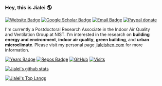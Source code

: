 ### Hey, this is Jialei :earth_americas: 

[![Website Badge](https://img.shields.io/badge/-jialeishen.com-de5246?style=flat&logo=Google-Chrome&logoColor=white&link=http://jialeishen.com)](http://jialeishen.com)
[![Google Scholar Badge](https://img.shields.io/badge/-Google%20Scholar-f4c20d?style=flat&logo=googlescholar&logoColor=white&link=https://scholar.google.com/citations?user=QhhRMTUAAAAJ&hl=en)](https://scholar.google.com/citations?user=QhhRMTUAAAAJ&hl=en)
[![Email Badge](https://img.shields.io/badge/-jshen20@syr.edu-00a2ed?style=flat&logo=microsoftoutlook&logoColor=white&link=mailto:jshen20@syr.edu)](mailto:jshen20@syr.edu)
[![Paypal donate](https://img.shields.io/badge/Paypal-Donate-blue?style=flat&logo=paypal&logoColor=white)](https://www.paypal.com/donate?business=CQHBFK54SJD34&no_recurring=1&currency_code=USD)

I'm currently a Postdoctoral Research Associate in the Indoor Air Quality and Ventilation Group at NIST. I'm interested in the research on **building energy and environment**, **indoor air quality**, **green building**, and **urban microclimate**. Please visit my personal page [jialeishen.com](http://jialeishen.com) for more information.

[![Years Badge](https://badges.strrl.dev/years/jialeishen?style=flat&logo=github&color=brightgreen)](https://github.com/jialeishen) 
[![Repos Badge](https://badges.strrl.dev/repos/jialeishen?style=flat&logo=github&color=brightgreen)](https://github.com/jialeishen?tab=repositories) 
[![GitHub](https://img.shields.io/github/followers/jialeishen?style=flat&logo=github&color=brightgreen)](https://github.com/jialeishen)
[![Visits](https://visitor-badge.glitch.me/badge?page_id=jialeishen.visitor-badge&style=flat&&logo=github&right_color=brightgreen)](https://github.com/jialeishen)

[![Jialei's github stats](https://github-readme-stats.vercel.app/api?username=jialeishen)](https://github.com/jialeishen/github-readme-stats)

[![Jialei's Top Langs](https://github-readme-stats.vercel.app/api/top-langs/?username=jialeishen&layout=compact&theme=merko)](https://github.com/jialeishen/github-readme-stats)


